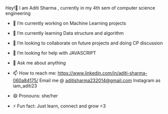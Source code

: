  Hey!👋 I am Aditi Sharma , currently in my 4th sem of computer science engineering
- 🔭 I’m currently working on Machine Learning projects
- 🌱 I’m currently learning Data structure and algorithm
- 👯 I’m looking to collaborate on future projects and doing CP discussion
- 🤔 I’m looking for help with JAVASCRIPT 
- 💬 Ask me about anything
- 📫 How to reach me: https://www.linkedin.com/in/aditi-sharma-060a84175/
         Email me @ aditisharma232014@gmail.com
         Instagram as iam_aditi23      

- 😄 Pronouns: she/her
- ⚡ Fun fact: 
        Just learn, connect and grow <3 
